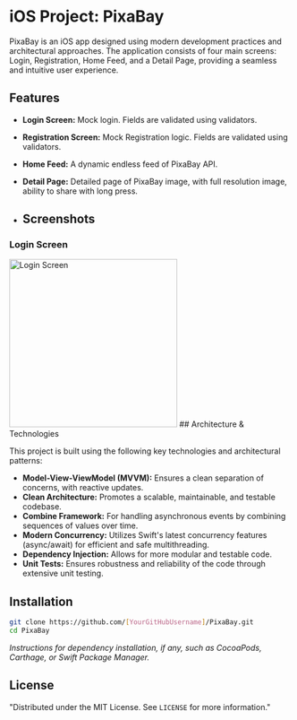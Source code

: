 # iOS Project: PixaBay

PixaBay is an iOS app designed using modern development practices and architectural approaches. The application consists of four main screens: Login, Registration, Home Feed, and a Detail Page, providing a seamless and intuitive user experience.

## Features

- **Login Screen:** Mock login. Fields are validated using validators.
- **Registration Screen:** Mock Registration logic. Fields are validated using validators.
- **Home Feed:** A dynamic endless feed of PixaBay API. 
- **Detail Page:** Detailed page of PixaBay image, with full resolution image, ability to share with long press.

- ## Screenshots
### Login Screen
<img src="https://github.com/SoulBackup941/PixaBay/blob/f668f81561a23babd3513700433d073cad709b8f/PixaFeed/Resources/screenshots/login.png" alt="Login Screen" width="300">
## Architecture & Technologies

This project is built using the following key technologies and architectural patterns:

- **Model-View-ViewModel (MVVM):** Ensures a clean separation of concerns, with reactive updates.
- **Clean Architecture:** Promotes a scalable, maintainable, and testable codebase.
- **Combine Framework:** For handling asynchronous events by combining sequences of values over time.
- **Modern Concurrency:** Utilizes Swift's latest concurrency features (async/await) for efficient and safe multithreading.
- **Dependency Injection:** Allows for more modular and testable code.
- **Unit Tests:** Ensures robustness and reliability of the code through extensive unit testing.

## Installation

```bash
git clone https://github.com/[YourGitHubUsername]/PixaBay.git
cd PixaBay
```

_Instructions for dependency installation, if any, such as CocoaPods, Carthage, or Swift Package Manager._

## License

"Distributed under the MIT License. See `LICENSE` for more information."
